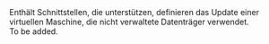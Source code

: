<Namespace Name="Microsoft.Azure.Management.Compute.Fluent.VirtualMachineUnmanagedDataDisk.UpdateDefinition">
  <Docs>
    <summary>Enthält Schnittstellen, die unterstützen, definieren das Update einer virtuellen Maschine, die nicht verwaltete Datenträger verwendet.</summary> 
    <remarks>To be added.</remarks>
  </Docs>
</Namespace>
